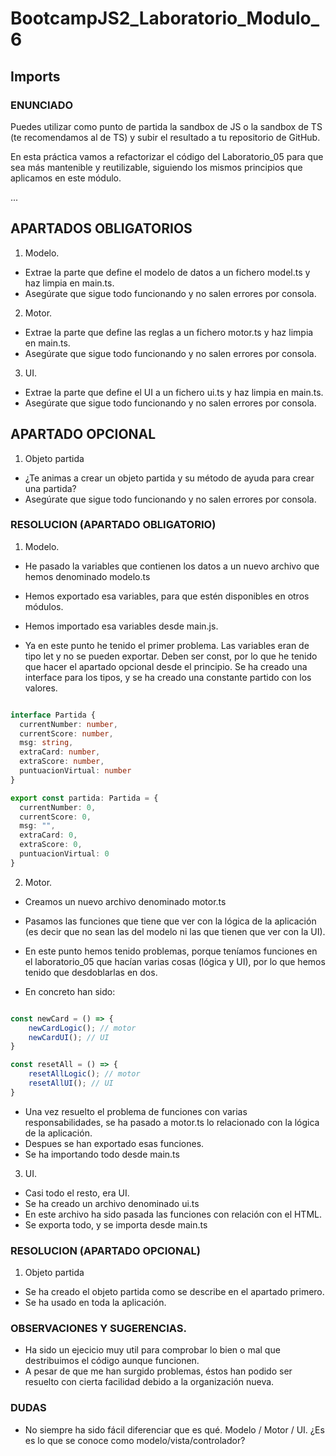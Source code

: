 
# BootcampJS2_Laboratorio_Modulo_6

## Imports

### ENUNCIADO

Puedes utilizar como punto de partida la sandbox de JS o la sandbox de TS (te recomendamos al de TS) y subir el resultado a tu repositorio de GitHub.

En esta práctica vamos a refactorizar el código del Laboratorio_05 para que sea más mantenible y reutilizable, siguiendo los mismos principios que aplicamos en este módulo.

...


## APARTADOS OBLIGATORIOS

1. Modelo.
- Extrae la parte que define el modelo de datos a un fichero model.ts y haz limpia en main.ts.
- Asegúrate que sigue todo funcionando y no salen errores por consola.

2. Motor.
- Extrae la parte que define las reglas a un fichero motor.ts y haz limpia en main.ts.
- Asegúrate que sigue todo funcionando y no salen errores por consola.

3. UI.
- Extrae la parte que define el UI a un fichero ui.ts y haz limpia en main.ts.
- Asegúrate que sigue todo funcionando y no salen errores por consola.



## APARTADO OPCIONAL

1. Objeto partida
- ¿Te animas a crear un objeto partida y su método de ayuda para crear una partida?
- Asegúrate que sigue todo funcionando y no salen errores por consola.


### RESOLUCION (APARTADO OBLIGATORIO)

1. Modelo.

- He pasado la variables que contienen los datos a un nuevo archivo que hemos denominado modelo.ts
- Hemos exportado esa variables, para que estén disponibles en otros módulos.
- Hemos importado esa variables desde main.js.

- Ya en este punto he tenido el primer problema. Las variables eran de tipo let y no se pueden exportar. Deben ser const, por lo que he tenido que hacer el apartado opcional desde el principio. Se ha creado una interface para los tipos, y se ha creado una constante partido con los valores.

```typescript

interface Partida {
  currentNumber: number,
  currentScore: number,
  msg: string,
  extraCard: number,
  extraScore: number,
  puntuacionVirtual: number
}

export const partida: Partida = {
  currentNumber: 0,
  currentScore: 0,
  msg: "",
  extraCard: 0,
  extraScore: 0,
  puntuacionVirtual: 0
}

```


2. Motor.
- Creamos un nuevo archivo denominado motor.ts
- Pasamos las funciones que tiene que ver con la lógica de la aplicación (es decir que no sean las del modelo ni las que tienen que ver con la UI).

- En este punto hemos tenido problemas, porque teníamos funciones en el laboratorio_05 que hacían varias cosas (lógica y UI), por lo que hemos tenido que desdoblarlas en dos. 
- En concreto han sido: 

```typescript

const newCard = () => {
	newCardLogic(); // motor
	newCardUI(); // UI
}

const resetAll = () => {
	resetAllLogic(); // motor
	resetAllUI(); // UI
}
```
- Una vez resuelto el problema de funciones con varias responsabilidades, se ha pasado a motor.ts lo relacionado con la lógica de la aplicación.
- Despues se han exportado esas funciones.
- Se ha importando todo desde main.ts

3. UI.
- Casi todo el resto, era UI. 
- Se ha creado un archivo denominado ui.ts
- En este archivo ha sido pasada las funciones con relación con el HTML.
- Se exporta todo, y se importa desde main.ts


### RESOLUCION (APARTADO OPCIONAL)
1. Objeto partida
- Se ha creado el objeto partida como se describe en el apartado primero.
- Se ha usado en toda la aplicación.


### OBSERVACIONES Y SUGERENCIAS.
- Ha sido un ejecicio muy util para comprobar lo bien o mal que destribuimos el código aunque funcionen.
- A pesar de que me han surgido problemas, éstos han podido ser resuelto con cierta facilidad debido a la organización nueva.

### DUDAS
- No siempre ha sido fácil diferenciar que es qué. Modelo / Motor / UI. ¿Es es lo que se conoce como modelo/vista/controlador?